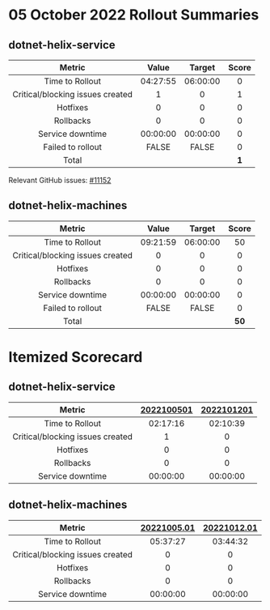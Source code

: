 # 05 October 2022 Rollout Summaries

## dotnet-helix-service

|              Metric              |   Value  |  Target  |   Score   |
|:--------------------------------:|:--------:|:--------:|:---------:|
| Time to Rollout                  | 04:27:55 | 06:00:00 |     0     |
| Critical/blocking issues created |     1    |    0     |     1     |
| Hotfixes                         |     0    |    0     |     0     |
| Rollbacks                        |     0    |    0     |     0     |
| Service downtime                 | 00:00:00 | 00:00:00 |     0     |
| Failed to rollout                |   FALSE  |   FALSE  |     0     |
| Total                            |          |          |   **1**   |

Relevant GitHub issues: [#11152](https://github.com/dotnet/arcade/issues/11152)
## dotnet-helix-machines

|              Metric              |   Value  |  Target  |   Score   |
|:--------------------------------:|:--------:|:--------:|:---------:|
| Time to Rollout                  | 09:21:59 | 06:00:00 |     50     |
| Critical/blocking issues created |     0    |    0     |     0     |
| Hotfixes                         |     0    |    0     |     0     |
| Rollbacks                        |     0    |    0     |     0     |
| Service downtime                 | 00:00:00 | 00:00:00 |     0     |
| Failed to rollout                |   FALSE  |   FALSE  |     0     |
| Total                            |          |          |   **50**   |


# Itemized Scorecard

## dotnet-helix-service

| Metric | [2022100501](https://dev.azure.com/dnceng/7ea9116e-9fac-403d-b258-b31fcf1bb293/_build/results?buildId=2012399) | [2022101201](https://dev.azure.com/dnceng/7ea9116e-9fac-403d-b258-b31fcf1bb293/_build/results?buildId=2018719) |
|:-----:|:-----:|:-----:|
| Time to Rollout | 02:17:16 | 02:10:39 |
| Critical/blocking issues created | 1 | 0 |
| Hotfixes | 0 | 0 |
| Rollbacks | 0 | 0 |
| Service downtime | 00:00:00 | 00:00:00 |


## dotnet-helix-machines

| Metric | [20221005.01](https://dev.azure.com/dnceng/7ea9116e-9fac-403d-b258-b31fcf1bb293/_build/results?buildId=2012304) | [20221012.01](https://dev.azure.com/dnceng/7ea9116e-9fac-403d-b258-b31fcf1bb293/_build/results?buildId=2018261) |
|:-----:|:-----:|:-----:|
| Time to Rollout | 05:37:27 | 03:44:32 |
| Critical/blocking issues created | 0 | 0 |
| Hotfixes | 0 | 0 |
| Rollbacks | 0 | 0 |
| Service downtime | 00:00:00 | 00:00:00 |

